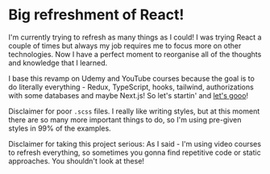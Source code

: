 # Big refreshment of React!

I'm currently trying to refresh as many things as I could! I was trying React a couple of times but always my job requires me to focus more on other technologies. Now I have a perfect moment to reorganise all of the thoughts and knowledge that I learned.

I base this revamp on Udemy and YouTube courses because the goal is to do literally everything - Redux, TypeScript, hooks, tailwind, authorizations with some databases and maybe Next.js! So let's startin' and <a href="https://www.youtube.com/watch?v=svUtlHC2ph4">let's gooo</a>!

Disclaimer for poor `.scss` files. I really like writing styles, but at this moment there are so many more important things to do, so I'm using pre-given styles in 99% of the examples.

Disclaimer for taking this project serious: As I said - I'm using video courses to refresh everything, so sometimes you gonna find repetitive code or static approaches. You shouldn't look at these! 
